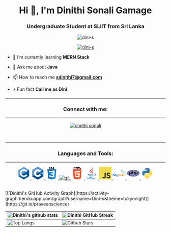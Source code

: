 <h1 align="center">Hi 👋, I'm Dinithi Sonali Gamage</h1>
<h3 align="center">Undergraduate Student at SLIIT from Sri Lanka</h3>

<p align="center"> <img src="https://komarev.com/ghpvc/?username=dini-s&label=Profile%20views&color=0e75b6&style=flat" alt="dini-s" /> </p>

<p align="center"> <a href="https://github.com/ryo-ma/github-profile-trophy"><img src="https://github-profile-trophy.vercel.app/?username=dini-s" alt="dini-s" /></a> </p>

- 🌱 I’m currently learning **MERN Stack**

- 💬 Ask me about **Java**

- 📫 How to reach me **sdinithi7@gmail.com**

- ⚡ Fun fact **Call me as Dini**
<hr>
<h3 align="center">Connect with me:</h3>
<hr>
<p align="center">
<a href="https://linkedin.com/in/dinithi sonali" target="blank"><img align="center" src="https://raw.githubusercontent.com/rahuldkjain/github-profile-readme-generator/master/src/images/icons/Social/linked-in-alt.svg" alt="dinithi sonali" height="30" width="40" /></a>
</p>
<br><hr>
<h3 align="center">Languages and Tools:</h3>
<hr>
<p align="center"> <a href="https://www.cprogramming.com/" target="_blank" rel="noreferrer"> <img src="https://raw.githubusercontent.com/devicons/devicon/master/icons/c/c-original.svg" alt="c" width="40" height="40"/> </a> <a href="https://www.w3schools.com/cpp/" target="_blank" rel="noreferrer"> <img src="https://raw.githubusercontent.com/devicons/devicon/master/icons/cplusplus/cplusplus-original.svg" alt="cplusplus" width="40" height="40"/> </a> <a href="https://www.w3schools.com/css/" target="_blank" rel="noreferrer"> <img src="https://raw.githubusercontent.com/devicons/devicon/master/icons/css3/css3-original-wordmark.svg" alt="css3" width="40" height="40"/> </a> <a href="https://git-scm.com/" target="_blank" rel="noreferrer"> <img src="https://www.vectorlogo.zone/logos/git-scm/git-scm-icon.svg" alt="git" width="40" height="40"/> </a> <a href="https://www.w3.org/html/" target="_blank" rel="noreferrer"> <img src="https://raw.githubusercontent.com/devicons/devicon/master/icons/html5/html5-original-wordmark.svg" alt="html5" width="40" height="40"/> </a> <a href="https://www.java.com" target="_blank" rel="noreferrer"> <img src="https://raw.githubusercontent.com/devicons/devicon/master/icons/java/java-original.svg" alt="java" width="40" height="40"/> </a> <a href="https://developer.mozilla.org/en-US/docs/Web/JavaScript" target="_blank" rel="noreferrer"> <img src="https://raw.githubusercontent.com/devicons/devicon/master/icons/javascript/javascript-original.svg" alt="javascript" width="40" height="40"/> </a> <a href="https://www.mysql.com/" target="_blank" rel="noreferrer"> <img src="https://raw.githubusercontent.com/devicons/devicon/master/icons/mysql/mysql-original-wordmark.svg" alt="mysql" width="40" height="40"/> </a> <a href="https://www.php.net" target="_blank" rel="noreferrer"> <img src="https://raw.githubusercontent.com/devicons/devicon/master/icons/php/php-original.svg" alt="php" width="40" height="40"/> </a> <a href="https://www.python.org" target="_blank" rel="noreferrer"> <img src="https://raw.githubusercontent.com/devicons/devicon/master/icons/python/python-original.svg" alt="python" width="40" height="40"/> </a> </p><br>
[![Dinithi's GitHub Activity Graph](https://activity-graph.herokuapp.com/graph?username=Dini-s&theme=tokyonight)](https://git.io/praveenscience)

| ![Dinithi's github stats](https://github-readme-stats.vercel.app/api?username=Dini-s&show_icons=true&theme=tokyonight) | ![Dinithi GitHub Streak](https://github-readme-streak-stats.herokuapp.com/?user=Dini-s&theme=tokyonight) |
| --- | --- |
| ![Top Langs](https://github-readme-stats.vercel.app/api/top-langs/?username=Dini-s&theme=tokyonight) | ![Github Stars](https://github-readme-stats.vercel.app/api?username=Dini-s&show_icons=true&locale=en&count_private=true&hide_rank=true&custom_title=My%20GitHub%20Stats&disable_animations=true&theme=tokyonight) |


